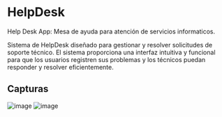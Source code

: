# HelpDesk
Help Desk App: Mesa de ayuda para atención de servicios informaticos.

Sistema de HelpDesk diseñado para gestionar y resolver solicitudes de soporte técnico. El sistema proporciona una interfaz intuitiva y funcional para que los usuarios registren sus problemas y los técnicos puedan responder y resolver eficientemente.

## Capturas
![image](https://github.com/JeisonRoblero/HelpDesk/assets/89631773/b1bd305e-e6aa-4753-88a4-b233d1b34d3c)
![image](https://github.com/JeisonRoblero/HelpDesk/assets/89631773/0a651207-44ba-426c-8f6a-388c934bcfad)

